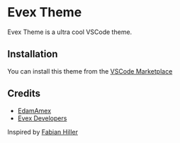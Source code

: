 # Evex Theme
Evex Theme is a ultra cool VSCode theme.

## Installation
You can install this theme from the [VSCode Marketplace](https://marketplace.visualstudio.com/items?itemName=evex-dev.evex-theme)

## Credits

- [EdamAmex](https://github.com/EdamAme-x)
- [Evex Developers](https://github.com/evex-dev)

Inspired by [Fabian Hiller](https://github.com/fabian-hiller/vscode-pace-theme)
